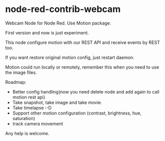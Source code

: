 # node-red-contrib-webcam
Webcam Node for Node Red. Use Motion package.

First version and now is just experiment.

This node configure motion with our REST API and receive events by REST too.

If you want restore original motion config, just restart daemon.

Motion could run locally or remotely, remember this when you need to use the image files.

Roadmap:
- Better config handling(now you need delete node and add again to call motion rest api)
- Take snapshot, take image and take movie.
- Take timelapse :-D
- Support other motion configuration (contrast, brightness, hue, saturation)
- track camera movement

Any help is welcome.
